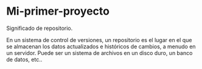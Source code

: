 # Mi-primer-proyecto
Significado de repositorio.

En un sistema de control de versiones, un repositorio es el lugar en el que se almacenan los datos actualizados e históricos de cambios, a menudo en un servidor. Puede ser un sistema de archivos en un disco duro, un banco de datos, etc..
